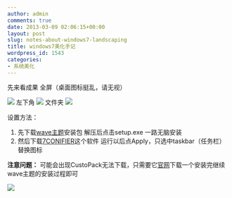 ```yaml
---
author: admin
comments: true
date: 2013-03-09 02:06:15+00:00
layout: post
slug: notes-about-windows7-landscaping
title: windows7美化手记
wordpress_id: 1543
categories:
- 系统美化
---
```


先来看成果
全屏（桌面图标挺乱，请无视）

<!-- more -->
[![](http://cctvsmg-wordpress.stor.sinaapp.com/uploads/2013/03/美化全屏.jpg)](http://cctvsmg-wordpress.stor.sinaapp.com/uploads/2013/03/美化全屏.jpg)
左下角
[![](http://cctvsmg-wordpress.stor.sinaapp.com/uploads/2013/03/美化左下角.png)](http://cctvsmg-wordpress.stor.sinaapp.com/uploads/2013/03/美化左下角.png)
文件夹
[![](http://cctvsmg-wordpress.stor.sinaapp.com/uploads/2013/03/美化文件夹.png)](http://cctvsmg-wordpress.stor.sinaapp.com/uploads/2013/03/美化文件夹.png)

设置方法：



1. 先下载[wave主题](http://fc02.deviantart.net/fs70/f/2011/127/6/c/1304766395_wave_by_seahorsepip-d3b4900.zip)安装包
解压后点击setup.exe 一路无脑安装
2. 然后下载[7CONIFIER](http://www.deviantart.com/download/177688442/7conifier_by_wronex-d2xsha2.zip)这个软件
运行以后点Apply，只选中taskbar（任务栏）替换图标

**注意问题：**
可能会出现CustoPack无法下载，只需要它[官网](http://www.custopack.com/)下载一个安装完继续wave主题的安装过程即可

[![](http://cctvsmg-wordpress.stor.sinaapp.com/uploads/2013/03/7conifier.png)](http://cctvsmg-wordpress.stor.sinaapp.com/uploads/2013/03/7conifier.png)
